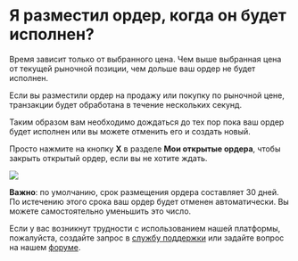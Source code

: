 # **Я разместил ордер, когда он будет исполнен?**

Время зависит только от выбранного цена. Чем выше выбранная цена от текущей рыночной позиции, чем дольше ваш ордер не будет исполнен.

Если вы разместили ордер на продажу или покупку по рыночной цене, транзакции будет обработана в течение нескольких секунд.

Таким образом вам необходимо дождаться до тех пор пока ваш ордер будет исполнен или вы можете отменить его и создать новый.

Просто нажмите на кнопку **X** в разделе **Мои открытые ордера**, чтобы закрыть открытый ордер, если вы не хотите ждать.

![](/_assets/order_time_02.png)

**Важно**: по умолчанию, срок размещения ордера составляет 30 дней. По истечению этого срока ваш ордер будет отменен автоматически. Вы можете самостоятельно уменьшить это число.

Если у вас возникнут трудности с использованием нашей платформы, пожалуйста, создайте запрос в [службу поддержки](https://support.wavesplatform.com/) или задайте вопрос на нашем [форуме](https://forum.wavesplatform.com/).
